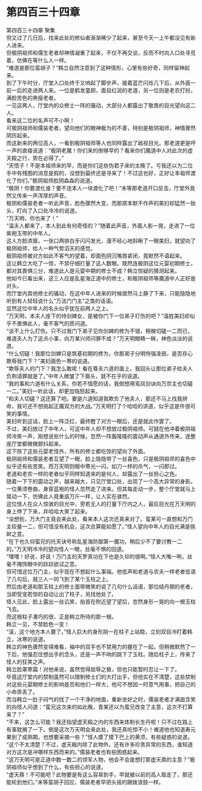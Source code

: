 # 第四百三十四章

第四百三十四章 聚集\
但又过了几日后，找来此处的修仙者渐渐稀少了起来，甚至今天一上午都没见有新人进来。\
但极阴祖师和儒生老者却神情凝重了起来，不仅不再交谈，反而不时向入口处寻觅着，仿佛在等什么人一样。\
“难道是那位蛮胡子？”韩立自然注意到了这种情形，心里有些好奇，同样留神起来。\
到了下午时分，厅堂入口处终于又响起了脚步声，接着蓝芒闪烁几下后，从外面一前一后的走进两人来。一位是鹤发童颜，面目红润的老道，另一位则是老农打扮，满脸苦色的黑瘦老者。\
一见这两人，厅堂内的众修士一阵的骚动，大部分人都露出了敬畏的目光望向这二人。\
看来这二位的名声可不小啊！\
可极阴祖师和儒装老者，望向他们的眼神极为的不善，特别是极阴祖师，神情骤然阴厉起来。\
而这新来的两位高人，一看到极阴祖师等人也同样露出了敌视目光。那老道更是哼一声的直接说道：“极阴老魔！你们来的倒够早的？看来你们魔道中人对此次的虚天殿之行，势在必得了。”\
“天悟子！不是本祖师来的早，而是你们这些伪君子来的太晚了。亏我还以为二位手中有残图的消息是假的，没想到最终还是寻来了！不过这也好，正好让本祖师渡化了你们。”极阴祖师脸阴森森的说道。\
“极阴！你要渡化谁？要不连本人一块渡化了吧！”未等那老道开口反击，厅堂外竟然又传来一声浑厚的声音。\
极阴和儒装老者一听此声音，脸色骤然大变。而那原本默不作声的美妇却猛然一抬头，盯向了入口处冷冷的说道。\
“万天明，你也来了！”\
“温夫人都来了，本人到此有何奇怪的？”随着此声音，外面人影一晃，走进了一位紫袍玉带的中年人。\
这人方脸浓眉，一张口两排白牙闪闪发光，漫不经心地斜瞅了一眼美妇，就望向了极阴祖师，给人一种气势滔天的感觉。\
极阴祖师被对方如此不客气的望着，却面色阴沉嘴唇紧闭，竟默然不语起来。\
这让韩立大吃了一惊，不禁仔细打量了这人数眼。既然连极阴这位元婴初期修士，都对其畏惧三分，难道此人是元婴中期的修士不成？韩立惊疑的猜测起来。\
他如今已看出来，这三人应是乱星海正道中的修士，和极阴祖师等魔道中人正好是对头。\
而厅堂内其他修士的骚动，在这中年人进来的时候居然马上静了下来，只能隐隐地听到有人轻轻说什么“万法门门主”之类的话语。\
显然这位中年人的名头似乎犹在前两人之上。\
“万天明，本夫人座下的侍剑婢女，是被你门下一位弟子打伤的吧？”温姓美妇却似乎不畏惧此人，毫不客气的质问道。\
“谈不上什么打伤。只不过我门下弟子见你剑婢的修为不错，稍微切磋一二而已，难道夫人为了这点小事，向万某兴师问罪不成？”万天明眼睛一眯，神色淡淡的说道。\
“什么切磋！我那位剑婢只是筑基初期的修为，你那弟子分明恃强凌弱，是否存心欺辱我门下？”美妇面色一寒的说道。\
“欺辱夫人的门下？我怎么敢呢！看在尊夫六道的面上，我回头让那位弟子给夫人负荆请罪就是了。”中年人微皱了下眉头，就不在乎的说道。\
“我的事和六道有什么关系，你若不情愿的话，我倒想用鸾凤剑诀向万宗主也切磋一二。”美妇一听此话，却更加恼怒起来。\
“和夫人切磋？这还算了吧。要是六道知道我欺负了他夫人，那还不马上找我拼命，我可还不想挑起正魔双方的大战。”万天明打了个哈哈的讲道，似乎这是件很可笑的事情。\
美妇听到这话，脸上一阵泛红，最终瞪了对方一眼后，还是就此作罢了。\
不过，美妇放过了中年人，可这中年人却不想放过极阴祖师。可就在他冲着极阴祖师冷笑一声，刚想说些什么的时候，忽然一阵轰隆隆的震动声从通道外传来，连整座厅堂都微微颤抖起来。\
这下除了这些元婴老怪外，所有的修士都吃惊的望向了外面。\
极阴祖师和儒装老者互望了一眼，脸上隐隐带了一丝喜色，只是极阴祖师的喜色中似乎还有些苦笑。而万天明则眼中寒光一闪，如刀一样的杀气，一闪即过。\
老道和老农一样的老者似乎同样知道来的是何人，却露出了一丝担心之色。\
随着一下下的震动之声，越来越大，只见厅堂口处，出现了一个高大异常的身影。\
一位黄须卷曲，身穿蓝袍的怪人忽然走了进来。但其每走动一步，整个厅堂就马上晃动一下，仿佛此人竟重逾万斤一样，让人实在骇然。\
这位怪人在众人惊骇的目光中，旁若无人的打量下厅内之人，最后目光在万天明的身上停了下来，并哈哈大笑了起来。\
“没想到，万大门主竟会来此处，看来本人这次还真来对了。蛮某可一直想和万门主较量一二，但可惜没有机会，这次总算能如愿了。”怪人望向中年人的目光满是挑衅之意。\
“在下也久仰蛮兄的托天诀号称乱星海防御第一魔功，稍后少不了要讨教一二的。”万天明冷冷的望向怪人一眼，丝毫不惧的回道。\
“嘿嘿！好说，好说！万门主的天罗真功在下也是久仰的很啊。”怪人大嘴一咧，丝毫不掩饰眼中的跃跃欲试之意。\
但可惜这位万门主，似乎现在不想起什么事端。他低声和老道与农夫一样老者低语了几句后，就三人一同飞到了某个玉柱之上。\
然后由老道和那玉柱上的修士面带微笑的说了几句什么话语，那位结丹期的老者，当即受宠若惊的自动让出了柱子，另找他处了。\
怪人见此，脸上露出一丝讥笑，抬首在附近望了望后，忽然身形一晃的向一根玉柱飞去。\
而这根柱子凑巧的很，正是韩立所待的那一根。\
韩立一见，不禁脸色一变！\
“滚，这个地方本人要了。”怪人巨大的身形刚一在柱子上站稳，立刻双目冷盯着韩立，冰寒的说道。\
韩立的神色骤然变得难看，袖中的双手也不禁用力的握在了一起。但稍微默然了一下后，他强忍住想出手的念头，还是一声不响的跳下了玉柱。随后柱子上，传来了怪人的狂笑之声。\
韩立脸罩寒霜！对他来说，虽然觉得屈辱之极，但也只能暂时忍让一下了。\
毕竟这厅堂内的禁制虽然可以限制修士们的大打出手，但他实在不清楚，这些禁制对这些元婴期修士的影响是否和他们一样大，他可不想因一时意气用事，把自己的小命弄丢了。\
而当韩立一肚子闷气的找了一个干净的地面，重新坐好之时，儒装老者才满面含笑的向怪人问道：“蛮兄这次来的如此晚，青某还以为蛮兄改变了主意，这次不打算来了？”\
“不来，这怎么可能？我还指望虚天殿之内的东西来炼制长生丹呢！只不过在路上有事耽搁了一下。倒是这次万天明会来此处，我还真吃惊不小！难道他也知道寿元果到了成熟期，也想要采摘一些？”怪人摸了摸下巴上的黄须，有些疑惑的说道。\
“这个不太清楚？不过，虚天殿内除了此物外，还有许多珍贵异常的东西，谁知道对方这次是冲哪样东西而来的。”儒装老者也有些困惑起来。\
“这万天明可是正道中数一数二的领军人物，他会不会是想打那虚天鼎的主意？”极阴祖师似乎想到了什么，有些担心的说道。\
“虚天鼎！不可能吧？此物要是有这么容易到手，早就被以前的高人取走了，那还能轮到他们。”未等蛮胡子回应，儒装老者早把头摇的跟拨浪鼓一样。
